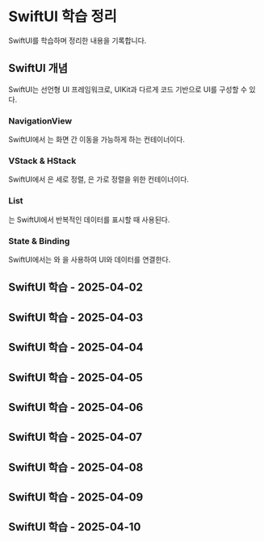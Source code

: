 # SwiftUI 학습 정리

SwiftUI를 학습하며 정리한 내용을 기록합니다.

## SwiftUI 개념
SwiftUI는 선언형 UI 프레임워크로, UIKit과 다르게 코드 기반으로 UI를 구성할 수 있다.

### NavigationView
SwiftUI에서 는 화면 간 이동을 가능하게 하는 컨테이너이다.



### VStack & HStack
SwiftUI에서 은 세로 정렬, 은 가로 정렬을 위한 컨테이너이다.



### List
는 SwiftUI에서 반복적인 데이터를 표시할 때 사용된다.



### State & Binding
SwiftUI에서는 와 을 사용하여 UI와 데이터를 연결한다.



## SwiftUI 학습 - 2025-04-02



## SwiftUI 학습 - 2025-04-03



## SwiftUI 학습 - 2025-04-04



## SwiftUI 학습 - 2025-04-05



## SwiftUI 학습 - 2025-04-06



## SwiftUI 학습 - 2025-04-07



## SwiftUI 학습 - 2025-04-08



## SwiftUI 학습 - 2025-04-09



## SwiftUI 학습 - 2025-04-10


